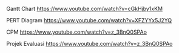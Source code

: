 Gantt Chart
https://www.youtube.com/watch?v=cGkHjby1xKM

PERT Diagram
https://www.youtube.com/watch?v=XFZYYx5J2YQ

CPM
https://www.youtube.com/watch?v=z_3BnQ0SPAo

Projek Evaluasi
https://www.youtube.com/watch?v=z_3BnQ0SPAo
